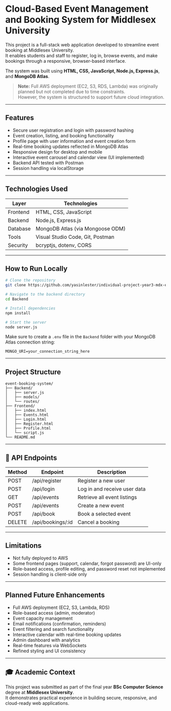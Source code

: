 # Cloud-Based Event Management and Booking System for Middlesex University

This project is a full-stack web application developed to streamline event booking at Middlesex University.  
It enables students and staff to register, log in, browse events, and make bookings through a responsive, browser-based interface.

The system was built using **HTML, CSS, JavaScript, Node.js, Express.js**, and **MongoDB Atlas**.

> **Note:** Full AWS deployment (EC2, S3, RDS, Lambda) was originally planned but not completed due to time constraints.  
> However, the system is structured to support future cloud integration.

---

## Features

- Secure user registration and login with password hashing
- Event creation, listing, and booking functionality
- Profile page with user information and event creation form
- Real-time booking updates reflected in MongoDB Atlas
- Responsive design for desktop and mobile
- Interactive event carousel and calendar view (UI implemented)
- Backend API tested with Postman
- Session handling via localStorage

---

## Technologies Used

| Layer     | Technologies                          |
|-----------|----------------------------------------|
| Frontend  | HTML, CSS, JavaScript                  |
| Backend   | Node.js, Express.js                    |
| Database  | MongoDB Atlas (via Mongoose ODM)       |
| Tools     | Visual Studio Code, Git, Postman       |
| Security  | bcryptjs, dotenv, CORS                 |

---

##  How to Run Locally

```bash
# Clone the repository
git clone https://github.com/yasinlester/individual-project-year3-mdx-events-booking.git

# Navigate to the backend directory
cd Backend

# Install dependencies
npm install

# Start the server
node server.js
```

Make sure to create a `.env` file in the `Backend` folder with your MongoDB Atlas connection string:

```
MONGO_URI=your_connection_string_here
```

---

## Project Structure

```
event-booking-system/
├── Backend/
│   ├── server.js
│   ├── models/
│   └── routes/
├── Frontend/
│   ├── index.html
│   ├── Events.html
│   ├── Login.html
│   ├── Register.html
│   ├── Profile.html
│   └── script.js
└── README.md
```

---

## 🔗 API Endpoints

| Method | Endpoint           | Description                       |
|--------|--------------------|-----------------------------------|
| POST   | /api/register      | Register a new user               |
| POST   | /api/login         | Log in and receive user data      |
| GET    | /api/events        | Retrieve all event listings       |
| POST   | /api/events        | Create a new event                |
| POST   | /api/book          | Book a selected event             |
| DELETE | /api/bookings/:id  | Cancel a booking                  |

---

##  Limitations

- Not fully deployed to AWS
- Some frontend pages (support, calendar, forgot password) are UI-only
- Role-based access, profile editing, and password reset not implemented
- Session handling is client-side only

---

##  Planned Future Enhancements

- Full AWS deployment (EC2, S3, Lambda, RDS)
- Role-based access (admin, moderator)
- Event capacity management
- Email notifications (confirmation, reminders)
- Event filtering and search functionality
- Interactive calendar with real-time booking updates
- Admin dashboard with analytics
- Real-time features via WebSockets
- Refined styling and UI consistency

---

## 🎓 Academic Context

This project was submitted as part of the final year **BSc Computer Science** degree at **Middlesex University**.  
It demonstrates practical experience in building secure, responsive, and cloud-ready web applications.
